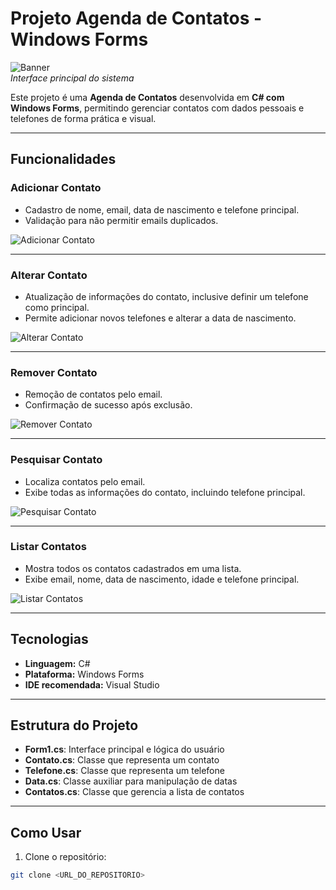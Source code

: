 # Projeto Agenda de Contatos - Windows Forms

![Banner](./imagens/banner.png)  
*Interface principal do sistema*

Este projeto é uma **Agenda de Contatos** desenvolvida em **C# com Windows Forms**, permitindo gerenciar contatos com dados pessoais e telefones de forma prática e visual.

---

## Funcionalidades

### Adicionar Contato
- Cadastro de nome, email, data de nascimento e telefone principal.
- Validação para não permitir emails duplicados.

![Adicionar Contato](./imagens/adicionar_contato.png)

---

### Alterar Contato
- Atualização de informações do contato, inclusive definir um telefone como principal.
- Permite adicionar novos telefones e alterar a data de nascimento.

![Alterar Contato](./imagens/alterar_contato.png)

---

### Remover Contato
- Remoção de contatos pelo email.
- Confirmação de sucesso após exclusão.

![Remover Contato](./imagens/remover_contato.png)

---

### Pesquisar Contato
- Localiza contatos pelo email.
- Exibe todas as informações do contato, incluindo telefone principal.

![Pesquisar Contato](./imagens/pesquisar_contato.png)

---

### Listar Contatos
- Mostra todos os contatos cadastrados em uma lista.
- Exibe email, nome, data de nascimento, idade e telefone principal.

![Listar Contatos](./imagens/listar_contatos.png)

---

## Tecnologias

- **Linguagem:** C#  
- **Plataforma:** Windows Forms  
- **IDE recomendada:** Visual Studio

---

## Estrutura do Projeto

- **Form1.cs**: Interface principal e lógica do usuário  
- **Contato.cs**: Classe que representa um contato  
- **Telefone.cs**: Classe que representa um telefone  
- **Data.cs**: Classe auxiliar para manipulação de datas  
- **Contatos.cs**: Classe que gerencia a lista de contatos  

---

## Como Usar

1. Clone o repositório:
```bash
git clone <URL_DO_REPOSITORIO>
